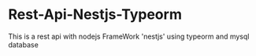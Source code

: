 # Rest-Api-Nestjs-Typeorm
This is a rest api with nodejs FrameWork 'nestjs' using typeorm and mysql database
